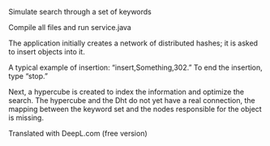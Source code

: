 Simulate search through a set of keywords

Compile all files and run service.java

The application initially creates a network of distributed hashes; it is asked to insert objects into it.

A typical example of insertion: “insert,Something,302.” To end the insertion, type “stop.”

Next, a hypercube is created to index the information and optimize the search. The hypercube and the Dht do not yet have a real connection, the mapping between the keyword set and the nodes responsible for the object is missing.

Translated with DeepL.com (free version)
